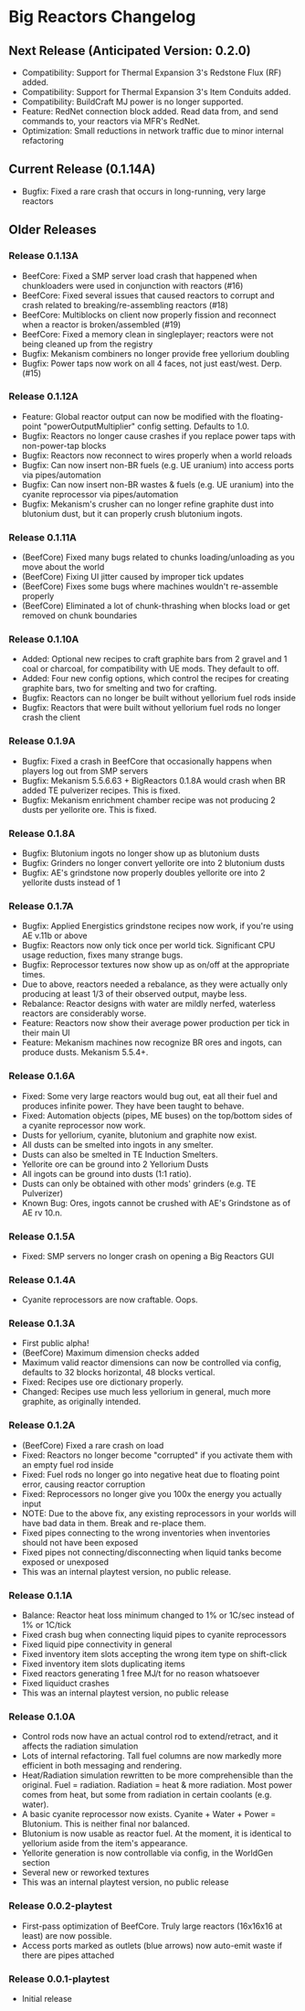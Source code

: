 Big Reactors Changelog
======================

Next Release (Anticipated Version: 0.2.0)
-----------------------------------------
- Compatibility: Support for Thermal Expansion 3's Redstone Flux (RF) added.
- Compatibility: Support for Thermal Expansion 3's Item Conduits added.
- Compatibility: BuildCraft MJ power is no longer supported.
- Feature: RedNet connection block added. Read data from, and send commands to, your reactors via MFR's RedNet.
- Optimization: Small reductions in network traffic due to minor internal refactoring

Current Release (0.1.14A)
--------------------------------
- Bugfix: Fixed a rare crash that occurs in long-running, very large reactors

Older Releases
--------------
### Release 0.1.13A
- BeefCore: Fixed a SMP server load crash that happened when chunkloaders were used in conjunction with reactors (#16)
- BeefCore: Fixed several issues that caused reactors to corrupt and crash related to breaking/re-assembling reactors (#18)
- BeefCore: Multiblocks on client now properly fission and reconnect when a reactor is broken/assembled (#19)
- BeefCore: Fixed a memory clean in singleplayer; reactors were not being cleaned up from the registry
- Bugfix: Mekanism combiners no longer provide free yellorium doubling
- Bugfix: Power taps now work on all 4 faces, not just east/west. Derp. (#15)

### Release 0.1.12A
- Feature: Global reactor output can now be modified with the floating-point "powerOutputMultiplier" config setting. Defaults to 1.0.
- Bugfix: Reactors no longer cause crashes if you replace power taps with non-power-tap blocks
- Bugfix: Reactors now reconnect to wires properly when a world reloads
- Bugfix: Can now insert non-BR fuels (e.g. UE uranium) into access ports via pipes/automation
- Bugfix: Can now insert non-BR wastes & fuels (e.g. UE uranium) into the cyanite reprocessor via pipes/automation
- Bugfix: Mekanism's crusher can no longer refine graphite dust into blutonium dust, but it can properly crush blutonium ingots.

### Release 0.1.11A
- (BeefCore) Fixed many bugs related to chunks loading/unloading as you move about the world
- (BeefCore) Fixing UI jitter caused by improper tick updates
- (BeefCore) Fixes some bugs where machines wouldn't re-assemble properly
- (BeefCore) Eliminated a lot of chunk-thrashing when blocks load or get removed on chunk boundaries

### Release 0.1.10A
- Added: Optional new recipes to craft graphite bars from 2 gravel and 1 coal or charcoal, for compatibility with UE mods. They default to off.
- Added: Four new config options, which control the recipes for creating graphite bars, two for smelting and two for crafting.
- Bugfix: Reactors can no longer be built without yellorium fuel rods inside
- Bugfix: Reactors that were built without yellorium fuel rods no longer crash the client

### Release 0.1.9A
- Bugfix: Fixed a crash in BeefCore that occasionally happens when players log out from SMP servers
- Bugfix: Mekanism 5.5.6.63 + BigReactors 0.1.8A would crash when BR added TE pulverizer recipes. This is fixed.
- Bugfix: Mekanism enrichment chamber recipe was not producing 2 dusts per yellorite ore. This is fixed.

### Release 0.1.8A
- Bugfix: Blutonium ingots no longer show up as blutonium dusts
- Bugfix: Grinders no longer convert yellorite ore into 2 blutonium dusts
- Bugfix: AE's grindstone now properly doubles yellorite ore into 2 yellorite dusts instead of 1


### Release 0.1.7A
- Bugfix: Applied Energistics grindstone recipes now work, if you're using AE v.11b or above
- Bugfix: Reactors now only tick once per world tick. Significant CPU usage reduction, fixes many strange bugs.
- Bugfix: Reprocessor textures now show up as on/off at the appropriate times.
- Due to above, reactors needed a rebalance, as they were actually only producing at least 1/3 of their observed output, maybe less.
- Rebalance: Reactor designs with water are mildly nerfed, waterless reactors are considerably worse.
- Feature: Reactors now show their average power production per tick in their main UI
- Feature: Mekanism machines now recognize BR ores and ingots, can produce dusts. Mekanism 5.5.4+.


### Release 0.1.6A
- Fixed: Some very large reactors would bug out, eat all their fuel and produces infinite power. They have been taught to behave.
- Fixed: Automation objects (pipes, ME buses) on the top/bottom sides of a cyanite reprocessor now work.
- Dusts for yellorium, cyanite, blutonium and graphite now exist.
- All dusts can be smelted into ingots in any smelter.
- Dusts can also be smelted in TE Induction Smelters.
- Yellorite ore can be ground into 2 Yellorium Dusts
- All ingots can be ground into dusts (1:1 ratio).
- Dusts can only be obtained with other mods' grinders (e.g. TE Pulverizer)
- Known Bug: Ores, ingots cannot be crushed with AE's Grindstone as of AE rv 10.n.

### Release 0.1.5A
- Fixed: SMP servers no longer crash on opening a Big Reactors GUI

### Release 0.1.4A
- Cyanite reprocessors are now craftable. Oops.

### Release 0.1.3A
- First public alpha!
- (BeefCore) Maximum dimension checks added
- Maximum valid reactor dimensions can now be controlled via config, defaults to 32 blocks horizontal, 48 blocks vertical.
- Fixed: Recipes use ore dictionary properly.
- Changed: Recipes use much less yellorium in general, much more graphite, as originally intended.

### Release 0.1.2A
- (BeefCore) Fixed a rare crash on load
- Fixed: Reactors no longer become "corrupted" if you activate them with an empty fuel rod inside
- Fixed: Fuel rods no longer go into negative heat due to floating point error, causing reactor corruption
- Fixed: Reprocessors no longer give you 100x the energy you actually input
- NOTE: Due to the above fix, any existing reprocessors in your worlds will have bad data in them. Break and re-place them.
- Fixed pipes connecting to the wrong inventories when inventories should not have been exposed
- Fixed pipes not connecting/disconnecting when liquid tanks become exposed or unexposed
- This was an internal playtest version, no public release.

### Release 0.1.1A
- Balance: Reactor heat loss minimum changed to 1% or 1C/sec instead of 1% or 1C/tick
- Fixed crash bug when connecting liquid pipes to cyanite reprocessors
- Fixed liquid pipe connectivity in general
- Fixed inventory item slots accepting the wrong item type on shift-click
- Fixed inventory item slots duplicating items
- Fixed reactors generating 1 free MJ/t for no reason whatsoever
- Fixed liquiduct crashes
- This was an internal playtest version, no public release

### Release 0.1.0A
- Control rods now have an actual control rod to extend/retract, and it affects the radiation simulation
- Lots of internal refactoring. Tall fuel columns are now markedly more efficient in both messaging and rendering.
- Heat/Radiation simulation rewritten to be more comprehensible than the original. Fuel = radiation. Radiation = heat & more radiation. Most power comes from heat, but some from radiation in certain coolants (e.g. water).
- A basic cyanite reprocessor now exists. Cyanite + Water + Power = Blutonium. This is neither final nor balanced.
- Blutonium is now usable as reactor fuel. At the moment, it is identical to yellorium aside from the item's appearance.
- Yellorite generation is now controllable via config, in the WorldGen section
- Several new or reworked textures
- This was an internal playtest version, no public release

### Release 0.0.2-playtest
- First-pass optimization of BeefCore. Truly large reactors (16x16x16 at least) are now possible.
- Access ports marked as outlets (blue arrows) now auto-emit waste if there are pipes attached

### Release 0.0.1-playtest
- Initial release
